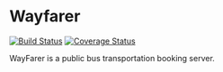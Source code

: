 # Wayfarer

[![Build Status](https://travis-ci.org/Simpcyclassy/Wayfarer.svg?branch=develop)](https://travis-ci.org/Simpcyclassy/Wayfarer)
[![Coverage Status](https://coveralls.io/repos/github/Simpcyclassy/Wayfarer/badge.svg?branch=develop)](https://coveralls.io/github/Simpcyclassy/Wayfarer?branch=develop)

WayFarer is a public bus transportation booking server.
